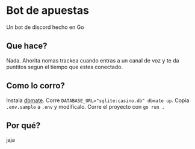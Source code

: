 # Bot de apuestas

Un bot de discord hecho en Go

## Que hace?

Nada. Ahorita nomas trackea cuando entras a un canal de voz y te da puntitos
segun el tiempo que estes conectado.

## Como lo corro?

Instala [dbmate](https://github.com/amacneil/dbmate). Corre
`DATABASE_URL="sqlite:casino.db" dbmate up`. Copia `.env.sample`
a `.env` y modificalo. Corre el proyecto con `go run .`

## Por qué?

jaja

